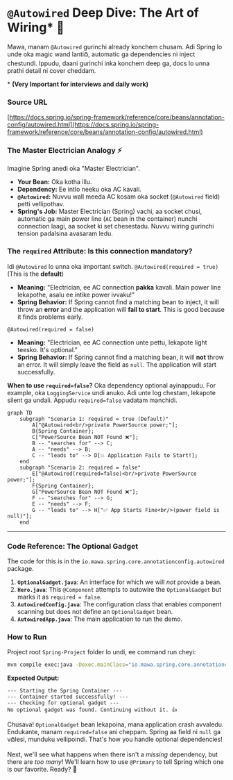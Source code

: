 # `@Autowired` Deep Dive: The Art of Wiring* 🎨

Mawa, manam `@Autowired` gurinchi already konchem chusam. Adi Spring lo unde oka magic wand lantiది, automatic ga dependencies ni inject chestundi. Ippudu, daani gurinchi inka konchem deep ga, docs lo unna prathi detail ni cover cheddam.

\* **(Very Important for interviews and daily work)**

### Source URL
[https://docs.spring.io/spring-framework/reference/core/beans/annotation-config/autowired.html](https://docs.spring.io/spring-framework/reference/core/beans/annotation-config/autowired.html)

### The Master Electrician Analogy ⚡
Imagine Spring anedi oka "Master Electrician".
-   **Your Bean:** Oka kotha illu.
-   **Dependency:** Ee intlo neeku oka AC kavali.
-   **`@Autowired`:** Nuvvu wall meeda AC kosam oka socket (`@Autowired` field) petti vellipothav.
-   **Spring's Job:** Master Electrician (Spring) vachi, aa socket chusi, automatic ga main power line (`AC` bean in the container) nunchi connection laagi, aa socket ki set chesestadu. Nuvvu wiring gurinchi tension padalsina avasaram ledu.

### The `required` Attribute: Is this connection mandatory?
Idi `@Autowired` lo unna oka important switch.
`@Autowired(required = true)` (This is the **default**)
-   **Meaning:** "Electrician, ee AC connection **pakka** kavali. Main power line lekapothe, asalu ee intike power ivvaku!"
-   **Spring Behavior:** If Spring cannot find a matching bean to inject, it will throw an **error** and the application will **fail to start**. This is good because it finds problems early.

`@Autowired(required = false)`
-   **Meaning:** "Electrician, ee AC connection unte pettu, lekapote light teesko. It's optional."
-   **Spring Behavior:** If Spring cannot find a matching bean, it will **not** throw an error. It will simply leave the field as `null`. The application will start successfully.

**When to use `required=false`?**
Oka dependency optional ayinappudu. For example, oka `LoggingService` undi anuko. Adi unte log chestam, lekapote silent ga undali. Appudu `required=false` vadatam manchidi.

```mermaid
graph TD
    subgraph "Scenario 1: required = true (Default)"
        A["@Autowired<br/>private PowerSource power;"];
        B{Spring Container};
        C["PowerSource Bean NOT Found ❌"];
        B -- "searches for" --> C;
        A -- "needs" --> B;
        C -- "leads to" --> D[💥 Application Fails to Start!];
    end
    subgraph "Scenario 2: required = false"
        E["@Autowired(required=false)<br/>private PowerSource power;"];
        F{Spring Container};
        G["PowerSource Bean NOT Found ❌"];
        F -- "searches for" --> G;
        E -- "needs" --> F;
        G -- "leads to" --> H["✅ App Starts Fine<br/>(power field is null)"];
    end
```

---
### Code Reference: The Optional Gadget
The code for this is in the `io.mawa.spring.core.annotationconfig.autowired` package.

1.  **`OptionalGadget.java`**: An interface for which we will *not* provide a bean.
2.  **`Hero.java`**: This `@Component` attempts to autowire the `OptionalGadget` but marks it as `required = false`.
3.  **`AutowiredConfig.java`**: The configuration class that enables component scanning but does not define an `OptionalGadget` bean.
4.  **`AutowiredApp.java`**: The main application to run the demo.

### How to Run
Project root `Spring-Project` folder lo undi, ee command run cheyi:
```bash
mvn compile exec:java -Dexec.mainClass="io.mawa.spring.core.annotationconfig.autowired.AutowiredApp"
```
**Expected Output:**
```
--- Starting the Spring Container ---
--- Container started successfully! ---
--- Checking for optional gadget ---
No optional gadget was found. Continuing without it. 👍
```
Chusava! `OptionalGadget` bean lekapoina, mana application crash avvaledu. Endukante, manam `required=false` ani cheppam. Spring aa field ni `null` ga vదిlesi, munduku vellipoindi. That's how you handle optional dependencies!

Next, we'll see what happens when there isn't a *missing* dependency, but there are *too many*! We'll learn how to use `@Primary` to tell Spring which one is our favorite. Ready? 💪
